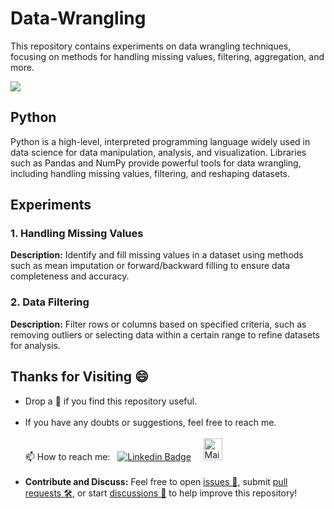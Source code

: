 # Data-Wrangling
This repository contains experiments on data wrangling techniques, focusing on methods for handling missing values, filtering, aggregation, and more.

<img src = "https://editor.analyticsvidhya.com/uploads/84692DATA_WRANGLING.jpg">

## Python

Python is a high-level, interpreted programming language widely used in data science for data manipulation, analysis, and visualization. Libraries such as Pandas and NumPy provide powerful tools for data wrangling, including handling missing values, filtering, and reshaping datasets.

## Experiments

### 1. Handling Missing Values

**Description:** Identify and fill missing values in a dataset using methods such as mean imputation or forward/backward filling to ensure data completeness and accuracy.

### 2. Data Filtering

**Description:** Filter rows or columns based on specified criteria, such as removing outliers or selecting data within a certain range to refine datasets for analysis.

## Thanks for Visiting 😄

- Drop a 🌟 if you find this repository useful.<br><br>
- If you have any doubts or suggestions, feel free to reach me.<br><br>
📫 How to reach me:  &nbsp; [![Linkedin Badge](https://img.shields.io/badge/-madhurima-blue?style=flat&logo=Linkedin&logoColor=white)](https://www.linkedin.com/in/madhurima-rawat/) &nbsp; &nbsp;
<a href ="mailto:rawatmadhurima@gmail.com"><img src="https://github.com/madhurimarawat/Machine-Learning-Using-Python/assets/105432776/b6a0873a-e961-42c0-8fbf-ab65828c961a" height=35 width=30 title="Mail Illustration" alt="Mail Illustration📫" > </a><br><br>
- **Contribute and Discuss:** Feel free to open <a href= "https://github.com/madhurimarawat/Data-Wrangling/issues">issues 🐛</a>, submit <a href = "https://github.com/madhurimarawat/Data-Wrangling/pulls">pull requests 🛠️</a>, or start <a href = "https://github.com/madhurimarawat/Data-Wrangling/discussions">discussions 💬</a> to help improve this repository!
